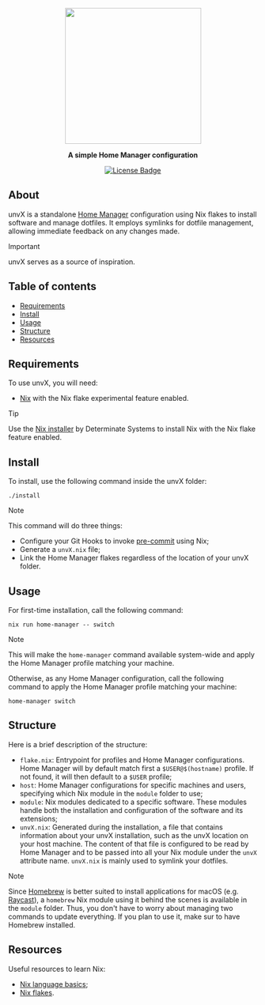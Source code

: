 <p align="center">
  <img width=275 src="https://github.com/user-attachments/assets/72b67ecd-8e96-4733-9a6f-f0e32e13f817">
</p>
<p align="center">
  <b>A simple Home Manager configuration</b>
</p>
<p align="center">
  <a href="https://github.com/pabroux/unvX/blob/master/LICENSE">
    <img src="https://img.shields.io/github/license/pabroux/unvX.svg" alt="License Badge">
  </a>
</p>


## About 
unvX is a standalone [Home Manager](https://github.com/nix-community/home-manager) configuration using Nix flakes to install software and manage dotfiles. It employs symlinks for dotfile management, allowing immediate feedback on any changes made.

> [!IMPORTANT]
> unvX serves as a source of inspiration.

## Table of contents

- [Requirements](#requirements)
- [Install](#install)
- [Usage](#usage)
- [Structure](#structure)
- [Resources](#resources)

## Requirements
To use unvX, you will need:

- [Nix](https://nixos.org) with the Nix flake experimental feature enabled.

> [!TIP]
> Use the [Nix installer](https://github.com/DeterminateSystems/nix-installer) by Determinate Systems to install Nix with the Nix flake feature enabled.

## Install
To install, use the following command inside the unvX folder:
```
./install
```

> [!NOTE]
> This command will do three things:
> - Configure your Git Hooks to invoke [pre-commit](https://pre-commit.com) using Nix;
> - Generate a `unvX.nix` file;
> - Link the Home Manager flakes regardless of the location of your unvX folder.

## Usage
For first-time installation, call the following command:
```
nix run home-manager -- switch
```

> [!NOTE]
> This will make the `home-manager` command available system-wide and apply the Home Manager profile matching your machine.

Otherwise, as any Home Manager configuration, call the following command to apply the Home Manager profile matching your machine:
```
home-manager switch
```

## Structure

Here is a brief description of the structure:
- `flake.nix`: Entrypoint for profiles and Home Manager configurations. Home Manager will by default match first a `$USER@$(hostname)` profile. If not found, it will then default to a `$USER` profile;
- `host`: Home Manager configurations for specific machines and users, specifying which Nix module in the `module` folder to use;
- `module`: Nix modules dedicated to a specific software. These modules handle both the installation and configuration of the software and its extensions;
- `unvX.nix`: Generated during the installation, a file that contains information about your unvX installation, such as the unvX location on your host machine. The content of that file is configured to be read by Home Manager and to be passed into all your Nix module under the `unvX` attribute name. `unvX.nix` is mainly used to symlink your dotfiles.

> [!NOTE]
> Since [Homebrew](https://brew.sh) is better suited to install applications for macOS (e.g. [Raycast](https://www.raycast.com)), a `homebrew` Nix module using it behind the scenes is available in the `module` folder. Thus, you don't have to worry about managing two commands to update everything. If you plan to use it, make sur to have Homebrew installed.

## Resources

Useful resources to learn Nix:

- [Nix language basics](https://nix.dev/tutorials/nix-language);
- [Nix flakes](https://zero-to-nix.com/concepts/flakes/). 







